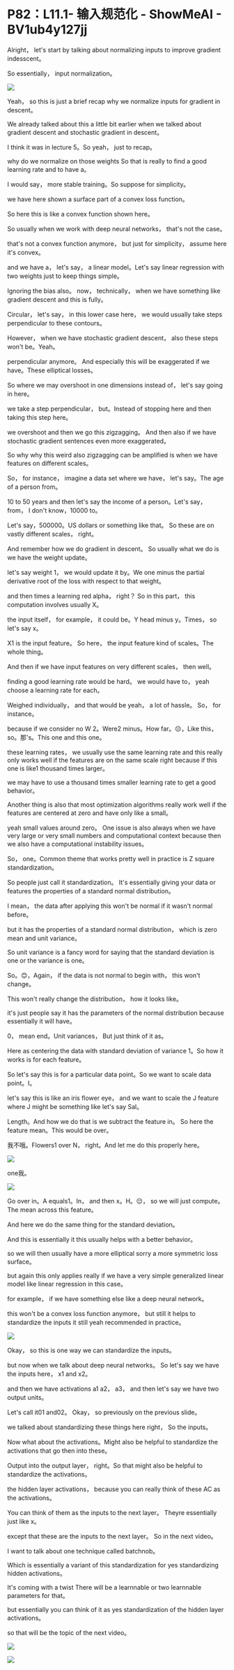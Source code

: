 # P82：L11.1- 输入规范化 - ShowMeAI - BV1ub4y127jj

Alright， let's start by talking about normalizing inputs to improve gradient indesscent。

 So essentially， input normalization。

![](img/c9773462c19c0c6c8ab584d7ecb9a2e9_1.png)

Yeah， so this is just a brief recap why we normalize inputs for gradient in descent。

 We already talked about this a little bit earlier when we talked about gradient descent and stochastic gradient in descent。

 I think it was in lecture 5。So yeah， just to recap。

 why do we normalize on those weights So that is really to find a good learning rate and to have a。

 I would say， more stable training。So suppose for simplicity。

 we have here shown a surface part of a convex loss function。

 So here this is like a convex function shown here。

 So usually when we work with deep neural networks， that's not the case。

 that's not a convex function anymore， but just for simplicity， assume here it's convex。

 and we have a， let's say， a linear model。Let's say linear regression with two weights just to keep things simple。

Ignoring the bias also。 now， technically， when we have something like gradient descent and this is fully。

Circular， let's say， in this lower case here， we would usually take steps perpendicular to these contours。

However， when we have stochastic gradient descent， also these steps won't be。Yeah。

 perpendicular anymore。 And especially this will be exaggerated if we have。These elliptical losses。

 So where we may overshoot in one dimensions instead of， let's say going in here。

 we take a step perpendicular， but。Instead of stopping here and then taking this step here。

 we overshoot and then we go this zigzagging。 And then also if we have stochastic gradient sentences even more exaggerated。

So why why this weird also zigzagging can be amplified is when we have features on different scales。

So， for instance， imagine a data set where we have， let's say。The age of a person from。

10 to 50 years and then let's say the income of a person。Let's say， from， I don't know，10000 to。

Let's say，500000。US dollars or something like that。 So these are on vastly different scales， right。

And remember how we do gradient in descent。 So usually what we do is we have the weight update。

 let's say weight 1， we would update it by。We  one minus the partial derivative root of the loss with respect to that weight。

 and then times a learning red alpha， right？ So in this part， this computation involves usually X。

 the input itself， for example， it could be。Y head minus y。Times， so let's say x。

X1 is the input feature。 So here， the input feature kind of scales。The whole thing。

 And then if we have input features on very different scales， then well。

 finding a good learning rate would be hard。 we would have to， yeah choose a learning rate for each。

Weighed individually， and that would be yeah， a lot of hassle。 So， for instance。

 because if we consider no W 2。Were2 minus。How far。😔，Like this， so。那's。This one and this one。

 these learning rates， we usually use the same learning rate and this really only works well if the features are on the same scale right because if this one is like1 thousand times larger。

 we may have to use a thousand times smaller learning rate to get a good behavior。

Another thing is also that most optimization algorithms really work well if the features are centered at zero and have only like a small。

 yeah small values around zero。 One issue is also always when we have very large or very small numbers and computational context because then we also have a computational instability issues。

So， one。Common theme that works pretty well in practice is Z square standardization。

 So people just call it standardization。 It's essentially giving your data or features the properties of a standard normal distribution。

 I mean， the data after applying this won't be normal if it wasn't normal before。

 but it has the properties of a standard normal distribution， which is zero mean and unit variance。

 So unit variance is a fancy word for saying that the standard deviation is one or the variance is one。

So。😊，Again， if the data is not normal to begin with， this won't change。

 This won't really change the distribution， how it looks like。

 it's just people say it has the parameters of the normal distribution because essentially it will have。

0， mean end。Unit variances， But just think of it as。

Here as centering the data with standard deviation of variance 1。So how it works is for each feature。

 So let's say this is for a particular data point。So we want to scale data point。I。

 let's say this is like an iris flower eye， and we want to scale the J feature where J might be something like let's say Sal。

Length。And how we do that is we subtract the feature in。 So here the feature mean。This would be over。

我不哦。Flowers1 over N， right。And let me do this properly here。



![](img/c9773462c19c0c6c8ab584d7ecb9a2e9_3.png)

one我。

![](img/c9773462c19c0c6c8ab584d7ecb9a2e9_5.png)

Go over in。A equals1。In， and then x。H。😔， so we will just compute。The mean across this feature。

And here we do the same thing for the standard deviation。

And this is essentially it this usually helps with a better behavior。

 so we will then usually have a more elliptical sorry a more symmetric loss surface。

 but again this only applies really if we have a very simple generalized linear model like linear regression in this case。

 for example， if we have something else like a deep neural network。

 this won't be a convex loss function anymore， but still it helps to standardize the inputs it still yeah recommended in practice。



![](img/c9773462c19c0c6c8ab584d7ecb9a2e9_7.png)

Okay， so this is one way we can standardize the inputs。

 but now when we talk about deep neural networks。 So let's say we have the inputs here， x1 and x2。

 and then we have activations a1 a2， a3， and then let's say we have two output units。

 Let's call it01 and02。 Okay， so previously on the previous slide。

 we talked about standardizing these things here right， So the inputs。

 Now what about the activations。Might also be helpful to standardize the activations that go then into these。

Output into the output layer， right。So that might also be helpful to standardize the activations。

 the hidden layer activations， because you can really think of these AC as the activations。

 You can think of them as the inputs to the next layer。 Theyre essentially just like x。

 except that these are the inputs to the next layer。 So in the next video。

 I want to talk about one technique called batchnob。

Which is essentially a variant of this standardization for yes standardizing hidden activations。

 It's coming with a twist There will be a learnnable or two learnnable parameters for that。

 but essentially you can think of it as yes standardization of the hidden layer activations。

 so that will be the topic of the next video。

![](img/c9773462c19c0c6c8ab584d7ecb9a2e9_9.png)

![](img/c9773462c19c0c6c8ab584d7ecb9a2e9_10.png)